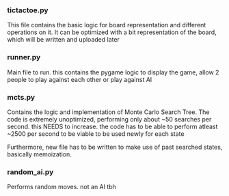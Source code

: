 ### tictactoe.py 
This file contains the basic logic for board representation and different operations on it. 
It can be optimized with a bit representation of the board, which will be written and uploaded later

### runner.py
Main file to run. this contains the pygame logic to display the game, allow 2 people to play against each other or play against AI

### mcts.py 
Contains the logic and implementation of Monte Carlo Search Tree. The code is extremely unoptimized, performing only about ~50 searches per second. this NEEDS to increase. 
the code has to be able to perform atleast ~2500 per second to be viable to be used newly for each state

Furthermore, new file has to be written to make use of past searched states, basically memoization. 

### random_ai.py
Performs random moves. not an AI tbh
